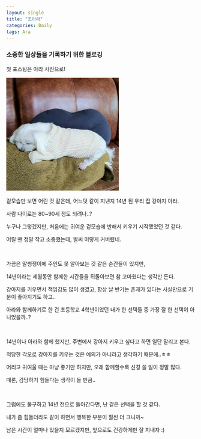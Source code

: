 ```yaml
---
layout: single
title: "조아라"
categories: Daily
tags: Ara
---
```


### 소중한 일상들을 기록하기 위한 블로깅

첫 포스팅은 아라 사진으로!

<img src="/images/2022-05-08-daily-1/ara.jpeg" width="300" /><br/>

겉모습만 보면 어린 것 같은데, 어느덧 같이 지낸지 14년 된 우리 집 강아지 아라.

사람 나이로는 80~90세 정도 되려나..?

누구나 그렇겠지만, 처음에는 귀여운 겉모습에 반해서 키우기 시작했었던 것 같다.

어릴 땐 정말 작고 소중했는데, 벌써 이렇게 커버렸네.

<br/>

가끔은 말썽쟁이에 주인도 못 알아보는 것 같은 순간들이 있지만,

14년이라는 세월동안 함께한 시간들을 뒤돌아보면 참 고마웠다는 생각만 든다.

강아지를 키우면서 책임감도 많이 생겼고, 항상 날 반기는 존재가 있다는 사실만으로 기분이 좋아지기도 하고..

아라와 함께하기로 한 건 초등학교 4학년이었던 내가 한 선택들 중 가장 잘 한 선택이 아니었을까..?

<br/>

14년이나 아라와 함께 했지만, 주변에서 강아지 키우고 싶다고 하면 일단 말리고 본다.

적당한 각오로 강아지를 키우는 것은 예의가 아니라고 생각하기 때문에..ㅎㅎ

어리고 귀여울 때는 마냥 좋기만 하지만, 오래 함께할수록 신경 쓸 일이 정말 많다.

때론, 감당하기 힘들다는 생각이 들 만큼..

<br/>

그럼에도 불구하고 14년 전으로 돌아간다면, 난 같은 선택을 할 것 같다.

내가 좀 힘들더라도 같이 하면서 행복한 부분이 훨씬 더 크니까~

남은 시간이 얼마나 있을지 모르겠지만, 앞으로도 건강하게만 잘 지내자 :)
